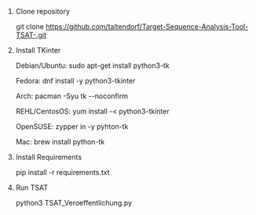 1. Clone repository

   git clone https://github.com/taltendorf/Target-Sequence-Analysis-Tool-TSAT-.git

2. Install TKinter
   
   Debian/Ubuntu: sudo apt-get install python3-tk

   Fedora: dnf install -y python3-tkinter

   Arch: pacman -Syu tk --noconfirm

   REHL/CentosOS: yum install -< python3-tkinter

   OpenSUSE: zypper in -y pyhton-tk

   Mac: brew install python-tk

3. Install Requirements
   
   pip install -r requirements.txt

4. Run TSAT
   
   python3 TSAT_Veroeffentlichung.py
